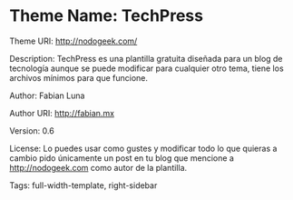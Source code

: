 Theme Name: TechPress
=====================

Theme URI: http://nodogeek.com/

Description: TechPress es una plantilla gratuita diseñada para un blog de tecnología aunque se puede modificar para cualquier otro tema, tiene los archivos mínimos para que funcione. 

Author: Fabian Luna

Author URI: http://fabian.mx

Version: 0.6

License: Lo puedes usar como gustes y modificar todo lo que quieras a cambio pido únicamente un post en tu blog que mencione a http://nodogeek.com como autor de la plantilla. 

Tags: full-width-template, right-sidebar